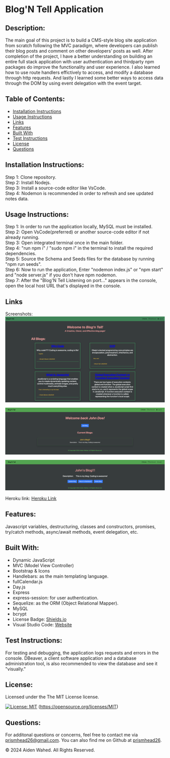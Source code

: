 # Blog'N Tell Application

## Description:

The main goal of this project is to build a CMS-style blog site application from scratch following the MVC paradigm, where developers can publish their blog posts and comment on other developers’ posts as well. After completion of the project, I have a better understanding on building an entire full stack application with user authentication and thirdparty npm packages do improve the functionality and user experience. I also learned how to use route handlers effictively to access, and modify a database through http requests. And lastly I learned some better ways to access data through the DOM by using event delegation with the event target.

## Table of Contents:
- [Installation Instructions](#Installation-Instructions)
- [Usage Instructions](#Usage-Instructions)
- [Links](#Links)
- [Features](#Features)
- [Built With](#Built-With)
- [Test Instructions](#Test-Instructions)
- [License](#License)
- [Questions](#Questions)

## Installation Instructions:
Step 1: Clone repository.
<br>
Step 2: Install Nodejs.
<br>
Step 3: Install a source-code editor like VsCode.
<br>
Step 4: Nodemon is recommended in order to refresh and see updated notes data.

## Usage Instructions:
Step 1: In order to run the application locally, MySQL must be installed.
<br>
Step 2: Open VsCode(preferred) or another source-code editor if not already running.
<br>
Step 3: Open integrated terminal once in the main folder.
<br>
Step 4: "run npm i" / "sudo npm i" in the terminal to install the required dependencies.
<br>
Step 5: Source the Schema and Seeds files for the database by running "npm run seeds".
<br>
Step 6: Now to run the application, Enter "nodemon index.js" or "npm start" and "node server.js" if you don't have npm nodemon.
<br>
Step 7: After the "Blog'N Tell Listening on port..." appears in the console, open the local host URL that's displayed in the console.


## Links
Screenshots:
![Homepage](./public/images/homepage.png)

![Dashboard](./public/images/dashboard.png)

![Blog](./public/images/blog.png)

Heroku link:
[Heroku Link](https://blog-n-tell-527cfad2473f.herokuapp.com/)

## Features:
Javascript variables, destructuring, classes and constructors, promises, try/catch methods, async/await methods, event delegation, etc.

## Built With:
- Dynamic JavaScript
- MVC (Model View Controller)
- Bootstrap & Icons
- Handlebars: as the main templating language.
- fullCalendar.js
- Day.js
- Express
- express-session: for user authentication.
- Sequelize: as the ORM (Object Relational Mapper).
- MySQL
- bcrypt
- License Badge: [Shields.io](https://shields.io/)
- Visual Studio Code: [Website](https://code.visualstudio.com/)

## Test Instructions:
For testing and debugging, the application logs requests and errors in the console. DBeaver, a client software application and a database administration tool, is also recommended to view the database and see it "visually."

## License:

Licensed under the The MIT License license.

[![License: MIT](https://img.shields.io/badge/License-MIT-yellow.svg)](https://opensource.org/licenses/MIT)  (https://opensource.org/licenses/MIT)

## Questions:
For additonal questions or concerns, feel free to contact me via [prismhead26@gmail.com](http://prismhead26@gmail.com). 
You can also find me on Github at [prismhead26](https://github.com/prismhead26).

© 2024 Aiden Wahed. All Rights Reserved.